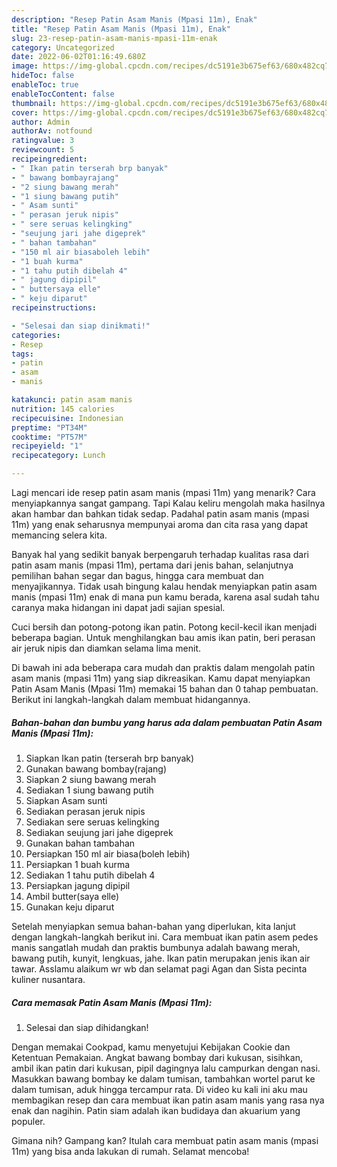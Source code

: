 ```yaml
---
description: "Resep Patin Asam Manis (Mpasi 11m), Enak"
title: "Resep Patin Asam Manis (Mpasi 11m), Enak"
slug: 23-resep-patin-asam-manis-mpasi-11m-enak
category: Uncategorized
date: 2022-06-02T01:16:49.680Z
image: https://img-global.cpcdn.com/recipes/dc5191e3b675ef63/680x482cq70/patin-asam-manis-mpasi-11m-foto-resep-utama.jpg
hideToc: false
enableToc: true
enableTocContent: false
thumbnail: https://img-global.cpcdn.com/recipes/dc5191e3b675ef63/680x482cq70/patin-asam-manis-mpasi-11m-foto-resep-utama.jpg
cover: https://img-global.cpcdn.com/recipes/dc5191e3b675ef63/680x482cq70/patin-asam-manis-mpasi-11m-foto-resep-utama.jpg
author: Admin
authorAv: notfound
ratingvalue: 3
reviewcount: 5
recipeingredient:
- " Ikan patin terserah brp banyak"
- " bawang bombayrajang"
- "2 siung bawang merah"
- "1 siung bawang putih"
- " Asam sunti"
- " perasan jeruk nipis"
- " sere seruas kelingking"
- "seujung jari jahe digeprek"
- " bahan tambahan"
- "150 ml air biasaboleh lebih"
- "1 buah kurma"
- "1 tahu putih dibelah 4"
- " jagung dipipil"
- " buttersaya elle"
- " keju diparut"
recipeinstructions:

- "Selesai dan siap dinikmati!"
categories:
- Resep
tags:
- patin
- asam
- manis

katakunci: patin asam manis 
nutrition: 145 calories
recipecuisine: Indonesian
preptime: "PT34M"
cooktime: "PT57M"
recipeyield: "1"
recipecategory: Lunch

---
```



Lagi mencari ide resep patin asam manis (mpasi 11m) yang menarik? Cara menyiapkannya sangat gampang. Tapi Kalau keliru mengolah maka hasilnya akan hambar dan bahkan tidak sedap. Padahal patin asam manis (mpasi 11m) yang enak seharusnya mempunyai aroma dan cita rasa yang dapat memancing selera kita.


Banyak hal yang sedikit banyak berpengaruh terhadap kualitas rasa dari patin asam manis (mpasi 11m), pertama dari jenis bahan, selanjutnya pemilihan bahan segar dan bagus, hingga cara membuat dan menyajikannya. Tidak usah bingung kalau hendak menyiapkan patin asam manis (mpasi 11m) enak di mana pun kamu berada, karena asal sudah tahu caranya maka hidangan ini dapat jadi sajian spesial.

Cuci bersih dan potong-potong ikan patin. Potong kecil-kecil ikan menjadi beberapa bagian. Untuk menghilangkan bau amis ikan patin, beri perasan air jeruk nipis dan diamkan selama lima menit.


Di bawah ini ada beberapa cara mudah dan praktis dalam mengolah patin asam manis (mpasi 11m) yang siap dikreasikan. Kamu dapat menyiapkan Patin Asam Manis (Mpasi 11m) memakai 15 bahan dan 0 tahap pembuatan. Berikut ini langkah-langkah dalam membuat hidangannya.

<!--inarticleads1-->

##### Bahan-bahan dan bumbu yang harus ada dalam pembuatan Patin Asam Manis (Mpasi 11m):

1. Siapkan  Ikan patin (terserah brp banyak)
1. Gunakan  bawang bombay(rajang)
1. Siapkan 2 siung bawang merah
1. Sediakan 1 siung bawang putih
1. Siapkan  Asam sunti
1. Sediakan  perasan jeruk nipis
1. Sediakan  sere seruas kelingking
1. Sediakan seujung jari jahe digeprek
1. Gunakan  bahan tambahan
1. Persiapkan 150 ml air biasa(boleh lebih)
1. Persiapkan 1 buah kurma
1. Sediakan 1 tahu putih dibelah 4
1. Persiapkan  jagung dipipil
1. Ambil  butter(saya elle)
1. Gunakan  keju diparut


Setelah menyiapkan semua bahan-bahan yang diperlukan, kita lanjut dengan langkah-langkah berikut ini. Cara membuat ikan patin asem pedes manis sangatlah mudah dan praktis bumbunya adalah bawang merah, bawang putih, kunyit, lengkuas, jahe. Ikan patin merupakan jenis ikan air tawar. Asslamu alaikum wr wb dan selamat pagi Agan dan Sista pecinta kuliner nusantara. 

<!--inarticleads2-->

##### Cara memasak Patin Asam Manis (Mpasi 11m):


1. Selesai dan siap dihidangkan!

Dengan memakai Cookpad, kamu menyetujui Kebijakan Cookie dan Ketentuan Pemakaian. Angkat bawang bombay dari kukusan, sisihkan, ambil ikan patin dari kukusan, pipil dagingnya lalu campurkan dengan nasi. Masukkan bawang bombay ke dalam tumisan, tambahkan wortel parut ke dalam tumisan, aduk hingga tercampur rata. Di video ku kali ini aku mau membagikan resep dan cara membuat ikan patin asam manis yang rasa nya enak dan nagihin. Patin siam adalah ikan budidaya dan akuarium yang populer. 

Gimana nih? Gampang kan? Itulah cara membuat patin asam manis (mpasi 11m) yang bisa anda lakukan di rumah. Selamat mencoba!
